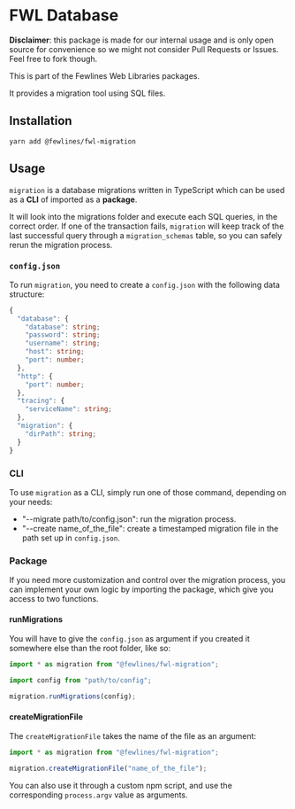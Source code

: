 # FWL Database

**Disclaimer**: this package is made for our internal usage and is only open source for convenience so we might not consider Pull Requests or Issues. Feel free to fork though.

This is part of the Fewlines Web Libraries packages.

It provides a migration tool using SQL files.

## Installation

```shell
yarn add @fewlines/fwl-migration
```

## Usage

`migration` is a database migrations written in TypeScript which can be used as a **CLI** of imported as a **package**.

It will look into the migrations folder and execute each SQL queries, in the correct order. If one of the transaction fails, `migration` will keep track of the last successful query through a `migration_schemas` table, so you can safely rerun the migration process.

### `config.json`

To run `migration`, you need to create a `config.json` with the following data structure:

```ts
{
  "database": {
    "database": string;
    "password": string;
    "username": string;
    "host": string;
    "port": number;
  },
  "http": {
    "port": number;
  },
  "tracing": {
    "serviceName": string;
  },
  "migration": {
    "dirPath": string;
  }
}
```

### CLI

To use `migration` as a CLI, simply run one of those command, depending on your needs:

- "--migrate path/to/config.json": run the migration process.
- "--create name_of_the_file": create a timestamped migration file in the path set up in `config.json`.

### Package

If you need more customization and control over the migration process, you can implement your own logic by importing the package, which give you access to two functions.

#### runMigrations

You will have to give the `config.json` as argument if you created it somewhere else than the root folder, like so:

```ts
import * as migration from "@fewlines/fwl-migration";

import config from "path/to/config";

migration.runMigrations(config);
```

#### createMigrationFile

The `createMigrationFile` takes the name of the file as an argument:

```ts
import * as migration from "@fewlines/fwl-migration";

migration.createMigrationFile("name_of_the_file");
```

You can also use it through a custom npm script, and use the corresponding `process.argv` value as arguments.

